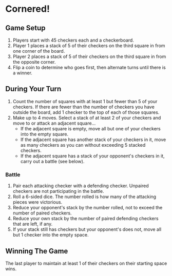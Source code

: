 # Cornered!

## Game Setup

1. Players start with 45 checkers each and a checkerboard.
2. Player 1 places a stack of 5 of their checkers on the third square in from one corner of the board.
3. Player 2 places a stack of 5 of their checkers on the third square in from the opposite corner.
4. Flip a coin to determine who goes first, then alternate turns until there is a winner.

## During Your Turn

1. Count the number of squares with at least 1 but fewer than 5 of your checkers. If there are fewer than the number of checkers you have outside the board, add 1 checker to the top of each of those squares.
2. Make up to 4 moves. Select a stack of at least 2 of your checkers and move to or attack an adjacent square...
   - If the adjacent square is empty, move all but one of your checkers into the empty square.
   - If the adjacent square has another stack of your checkers in it, move as many checkers as you can without exceeding 5 stacked checkers.
   - If the adjacent square has a stack of your opponent's checkers in it, carry out a battle (see below).

### Battle

1. Pair each attacking checker with a defending checker. Unpaired checkers are not participating in the battle.
2. Roll a 6-sided dice. The number rolled is how many of the attacking pieces were victorious.
3. Reduce your opponent's stack by the number rolled, not to exceed the number of paired checkers.
4. Reduce your own stack by the number of paired defending checkers that are left, if any.
5. If your stack still has checkers but your opponent's does not, move all but 1 checker into the empty space.

## Winning The Game

The last player to maintain at least 1 of their checkers on their starting space wins.
